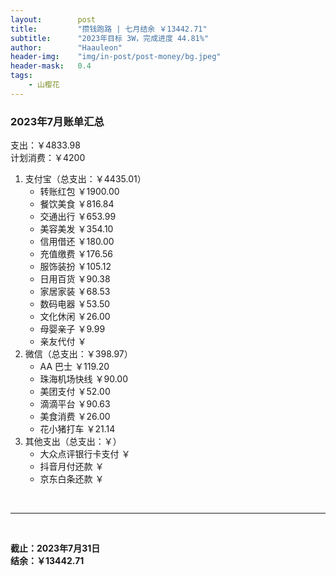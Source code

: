 ```yaml
---
layout:        post
title:         "攒钱跑路 | 七月结余 ￥13442.71"
subtitle:      "2023年目标 3W，完成进度 44.81%"
author:        "Haauleon"
header-img:    "img/in-post/post-money/bg.jpeg"
header-mask:   0.4
tags:
    - 山樱花
---
```


### 2023年7月账单汇总             
支出：￥4833.98                                     
计划消费：￥4200        

1. 支付宝（总支出：￥4435.01）   
    - 转账红包 ￥1900.00              
    - 餐饮美食 ￥816.84         
    - 交通出行 ￥653.99         
    - 美容美发 ￥354.10    
    - 信用借还 ￥180.00      
    - 充值缴费 ￥176.56          
    - 服饰装扮 ￥105.12        
    - 日用百货 ￥90.38             
    - 家居家装 ￥68.53           
    - 数码电器 ￥53.50                                    
    - 文化休闲 ￥26.00     
    - 母婴亲子 ￥9.99                                               
    - 亲友代付 ￥               
2. 微信（总支出：￥398.97）      
    - AA 巴士 ￥119.20      
    - 珠海机场快线 ￥90.00        
    - 美团支付 ￥52.00       
    - 滴滴平台 ￥90.63    
    - 美食消费 ￥26.00    
    - 花小猪打车 ￥21.14                                                                  
3. 其他支出（总支出：￥）     
    - 大众点评银行卡支付 ￥    
    - 抖音月付还款 ￥    
    - 京东白条还款 ￥   

<br>

---

<br>

**截止：2023年7月31日**      
**结余：￥13442.71**        